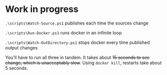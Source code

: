 # Work in progress

`.\scripts\Watch-Source.ps1` publishes each time the sources change

`.\scripts\Run-Docker.ps1` runs docker in an infinite loop

`.\scripts\Watch-OutDirectory.ps1` stops docker every time published output changes

You'll have to run all three in tandem. It takes about <strike>15 seconds to see change, which is unacceptably slow</strike>. Using `docker kill`, restarts take about 5 seconds.



